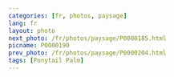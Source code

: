 ```yaml
---
categories: [fr, photos, paysage]
lang: fr
layout: photo
next_photo: /fr/photos/paysage/P0000185.html
picname: P0000190
prev_photo: /fr/photos/paysage/P0000204.html
tags: [Ponytail Palm]
---
```

